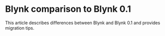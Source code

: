 # Blynk comparison to Blynk 0.1

This article describes differences between Blynk and Blynk 0.1 and provides migration tips.

 

